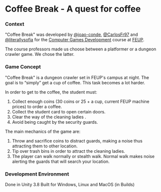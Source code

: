 # Coffee Break - A quest for coffee

### Context

"Coffee Break" was developed by [@joao-conde](https://github.com/joao-conde), [@CarlosFr97](https://github.com/CarlosFr97) and [@literallysofia](https://github.com/literallysofia) for the [Computer Games Development](https://sigarra.up.pt/feup/en/UCURR_GERAL.FICHA_UC_VIEW?pv_ocorrencia_id=281244) course at [FEUP](https://sigarra.up.pt/feup/pt/web_page.inicial).

The course professors made us choose between a platformer or a dungeon crawler game. We chose the latter.


### Game Concept

"Coffee Break" is a dungeon crawler set in FEUP's campus at night. The goal is to “simply” get a cup of coffee. This task becomes a lot harder.

In order to get to the coffee, the student must:
1. Collect enough coins (30 coins or 25 + a cup, current FEUP machine prices) to order a coffee.
2. Collect the student card to open certain doors.
3. Clear the way of the cleaning ladies .
4. Avoid being caught by the security guards.


The main mechanics of the game are:
1. Throw and sacrifice coins to distract guards, making a noise thus attracting them to other location.
2. Tip over trash bins in order to attract the cleaning ladies.
3. The player can walk normally or stealth walk. Normal walk makes noise alerting the guards that will search your location.


### Development Environment

Done in Unity 3.8
Built for Windows, Linux and MacOS (in Builds)
